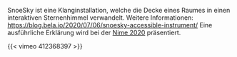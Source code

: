 SnoeSky ist eine Klanginstallation, welche die Decke eines Raumes in einen interaktiven Sternenhimmel verwandelt. 
Weitere Informationen: https://blog.bela.io/2020/07/06/snoesky-accessible-instrument/
Eine ausführliche Erklärung wird bei der [Nime 2020](https://nime2020.bcu.ac.uk/) präsentiert. 

{{< vimeo 412368397 >}}
